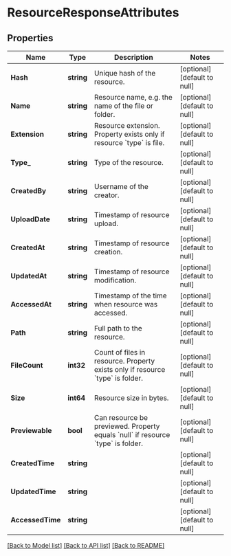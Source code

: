 # ResourceResponseAttributes

## Properties
Name | Type | Description | Notes
------------ | ------------- | ------------- | -------------
**Hash** | **string** | Unique hash of the resource. | [optional] [default to null]
**Name** | **string** | Resource name, e.g. the name of the file or folder. | [optional] [default to null]
**Extension** | **string** | Resource extension. Property exists only if resource &#x60;type&#x60; is file. | [optional] [default to null]
**Type_** | **string** | Type of the resource. | [optional] [default to null]
**CreatedBy** | **string** | Username of the creator. | [optional] [default to null]
**UploadDate** | **string** | Timestamp of resource upload. | [optional] [default to null]
**CreatedAt** | **string** | Timestamp of resource creation. | [optional] [default to null]
**UpdatedAt** | **string** | Timestamp of resource modification. | [optional] [default to null]
**AccessedAt** | **string** | Timestamp of the time when resource was accessed. | [optional] [default to null]
**Path** | **string** | Full path to the resource. | [optional] [default to null]
**FileCount** | **int32** | Count of files in resource. Property exists only if resource &#x60;type&#x60; is folder. | [optional] [default to null]
**Size** | **int64** | Resource size in bytes. | [optional] [default to null]
**Previewable** | **bool** | Can resource be previewed. Property equals &#x60;null&#x60; if resource &#x60;type&#x60; is folder. | [optional] [default to null]
**CreatedTime** | **string** |  | [optional] [default to null]
**UpdatedTime** | **string** |  | [optional] [default to null]
**AccessedTime** | **string** |  | [optional] [default to null]

[[Back to Model list]](../README.md#documentation-for-models) [[Back to API list]](../README.md#documentation-for-api-endpoints) [[Back to README]](../README.md)

